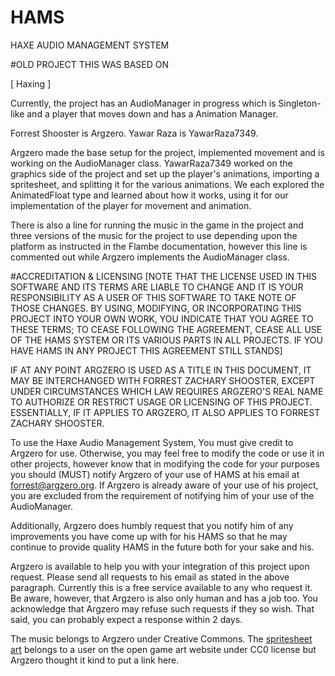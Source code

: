 # HAMS 
HAXE AUDIO MANAGEMENT SYSTEM

<DOCUMENTATION IN PROGRESS/>






#OLD PROJECT THIS WAS BASED ON

[  Haxing  ]

Currently, the project has an AudioManager in progress which is Singleton-like 
and a player that moves down and has a Animation Manager.

Forrest Shooster is Argzero.
Yawar Raza is YawarRaza7349.

Argzero made the base setup for the project, implemented movement and is working on the AudioManager class. 
YawarRaza7349 worked on the graphics side of the project and set up the player's animations, importing a spritesheet, 
and splitting it for the various animations. We each explored the AnimatedFloat type and learned about how it works, 
using it for our implementation of the player for movement and animation.

There is also a line for running the music in the game in the project and three versions of the music for the project 
to use depending upon the platform as instructed in the Flambe documentation, however this line is commented out while 
Argzero implements the AudioManager class.

#ACCREDITATION & LICENSING
[NOTE THAT THE LICENSE USED IN THIS SOFTWARE AND ITS TERMS ARE LIABLE TO CHANGE AND IT IS YOUR RESPONSIBILITY AS A USER OF THIS SOFTWARE TO TAKE NOTE OF THOSE CHANGES. BY USING, MODIFYING, OR INCORPORATING THIS PROJECT INTO YOUR OWN WORK, YOU INDICATE THAT YOU AGREE TO THESE TERMS; TO CEASE FOLLOWING THE AGREEMENT, CEASE ALL USE OF THE HAMS SYSTEM OR ITS VARIOUS PARTS IN ALL PROJECTS. IF YOU HAVE HAMS IN ANY PROJECT THIS AGREEMENT STILL STANDS]

IF AT ANY POINT ARGZERO IS USED AS A TITLE IN THIS DOCUMENT, IT MAY BE INTERCHANGED WITH FORREST ZACHARY SHOOSTER, EXCEPT UNDER CIRCUMSTANCES WHICH LAW REQUIRES ARGZERO'S REAL NAME TO AUTHORIZE OR RESTRICT USAGE OR LICENSING OF THIS PROJECT. ESSENTIALLY, IF IT APPLIES TO ARGZERO, IT ALSO APPLIES TO FORREST ZACHARY SHOOSTER.

To use the Haxe Audio Management System, You must give credit to Argzero for use. Otherwise, you may feel free to modify the code or use it in other projects, however know that in modifying the code for your purposes you should (MUST) notify Argzero of your use of HAMS at his email at forrest@argzero.org. If Argzero is already aware of your use of his project, you are excluded from the requirement of notifying him of your use of the AudioManager.

Additionally, Argzero does humbly request that you notify him of any improvements you have come up with for his HAMS so that he may continue to provide quality HAMS in the future both for your sake and his.

Argzero is available to help you with your integration of this project upon request. Please send all requests to his email as stated in the above paragraph. Currently this is a free service available to any who request it. Be aware, however, that Argzero is also only human and has a job too. You acknowledge that Argzero may refuse such requests if they so wish. That said, you can probably expect a response within 2 days.

The music belongs to Argzero under Creative Commons.
The [spritesheet art](http://opengameart.org/content/base-character-spritesheet-16x16) belongs to a user on the open game art website under CC0 license but Argzero thought it kind to put a link here.

